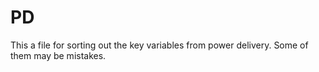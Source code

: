 # PD
This a file for sorting out the key variables from power delivery. Some of them may be mistakes.
